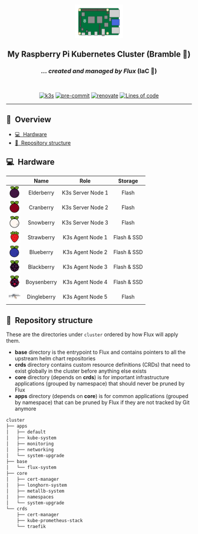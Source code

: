 <div align="center">

<img src="images/rpi4.png"/>

## **My Raspberry Pi Kubernetes Cluster** (Bramble :deciduous_tree:) <!-- omit in toc -->

### _... created and managed by Flux_ (IaC :large_blue_diamond:) <!-- omit in toc -->

</div>

<br/>

<div align="center">

[![k3s](https://img.shields.io/badge/k3s-v1.20.10-brightgreen?style=for-the-badge&logo=kubernetes&logoColor=white)](https://k3s.io/)
[![pre-commit](https://img.shields.io/badge/pre--commit-enabled-brightgreen?logo=pre-commit&logoColor=white&style=for-the-badge)](https://github.com/pre-commit/pre-commit)
[![renovate](https://img.shields.io/badge/renovate-enabled-brightgreen?style=for-the-badge&logo=renovatebot&logoColor=white)](https://github.com/renovatebot/renovate)
[![Lines of code](https://img.shields.io/tokei/lines/github/ground7/bramble-iac?style=for-the-badge&color=brightgreen&label=lines&logo=codefactor&logoColor=white)](https://github.com/ground7/bramble-iac/graphs/contributors)

</div>

---

## :book:&nbsp; Overview <!-- omit in toc -->

- [:computer:&nbsp; Hardware](#computer-hardware)
- [:open_file_folder:&nbsp; Repository structure](#open_file_folder-repository-structure)

## :computer:&nbsp; Hardware

&nbsp;|Name|Role|Storage
:-:|:-:|:-:|:-:
![elderberry](images/elderberry.png)|Elderberry|K3s Server Node 1|Flash
![cranberry](images/cranberry.png)|Cranberry|K3s Server Node 2|Flash
![snowberry](images/snowberry.png)|Snowberry|K3s Server Node 3|Flash
![strawberry](images/strawberry.png)|Strawberry|K3s Agent Node 1|Flash & SSD
![blueberry](images/blueberry.png)|Blueberry|K3s Agent Node 2|Flash & SSD
![blackberry](images/blackberry.png)|Blackberry|K3s Agent Node 3|Flash & SSD
![boysenberry](images/boysenberry.png)|Boysenberry|K3s Agent Node 4|Flash & SSD
![dingleberry](images/dingleberry.png)|Dingleberry|K3s Agent Node 5|Flash

## :open_file_folder:&nbsp; Repository structure

These are the directories under `cluster` ordered by how Flux will apply them.

- **base** directory is the entrypoint to Flux and contains pointers to all the upstream helm chart repositories
- **crds** directory contains custom resource definitions (CRDs) that need to exist globally in the cluster before anything else exists
- **core** directory (depends on **crds**) is for important infrastructure applications (grouped by namespace) that should never be pruned by Flux
- **apps** directory (depends on **core**) is for common applications (grouped by namespace) that can be pruned by Flux if they are not tracked by Git anymore

```
cluster
├── apps
│   ├── default
│   ├── kube-system
│   ├── monitoring
│   ├── networking
│   └── system-upgrade
├── base
│   └── flux-system
├── core
│   ├── cert-manager
│   ├── longhorn-system
│   ├── metallb-system
│   ├── namespaces
│   └── system-upgrade
└── crds
    ├── cert-manager
    ├── kube-prometheus-stack
    └── traefik
```